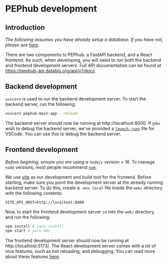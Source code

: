 # PEPhub development

## Introduction

_The following assumes you have already setup a database. If you have not, please see [here](#1-database-setup)._

There are two components to PEPhub: a FastAPI backend, and a React frontend. As such, when developing, you will need to run both the backend and frontend development servers. Full API documentation can be found at https://pephub-api.databio.org/api/v1/docs.

## Backend development

`uvicorn` is used to run the backend development server. To start the backend server, run the following:

```bash
uvicorn pephub.main:app --reload
```

The backend server should now be running at http://localhost:8000. If you wish to debug the backend server, we've provided a [`launch.json`](../.vscode/launch.json) file for VSCode. You can use this to debug the backend server.

## Frontend development
*Before begining, ensure you are using a `nodejs` version > 16.* To manage `node` versions, most people recommend [`nvm`](https://github.com/nvm-sh/nvm).

We use [vite](https://vitejs.dev/) as our development and build tool for the frontend. Before starting, make sure you point the development server at the already running backend server. To do this, create a `.env.local` file inside the `web/` directory with the following contents:

```
VITE_API_HOST=http://localhost:8000
```

Now, to start the frontend development server `cd` into the `web/` directory, and run the following:

```bash
npm install # yarn install
npm start # yarn dev
```

The frontend development server should now be running at http://localhost:5173/. The React development server comes with a lot of nice features, such as hot reloading, and debugging. You can read more about these features [here](https://vitejs.dev/guide/features.html).
